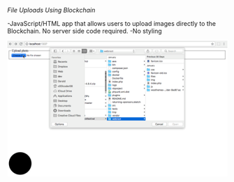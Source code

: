 *File Uploads Using Blockchain*

-JavaScript/HTML app that allows users to upload images directly to the Blockchain. No server side code required.
-No styling

![Alt text](/screenshot.gif?raw=true "Snapshot of Upload Page")
